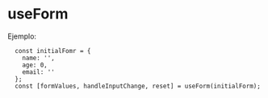 # useForm

Ejemplo:

```
  const initialFomr = {
    name: '',
    age: 0,
    email: ''
  };
  const [formValues, handleInputChange, reset] = useForm(initialForm);

```